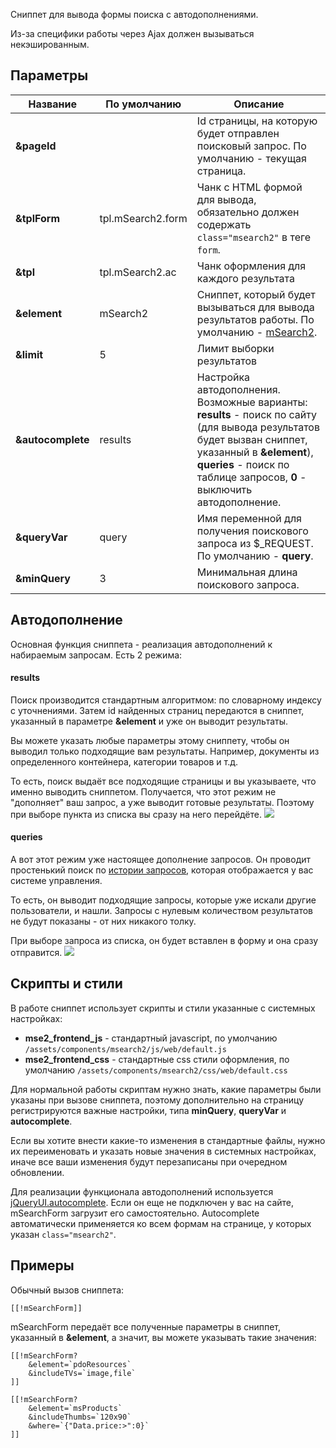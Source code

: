 Сниппет для вывода формы поиска с автодополнениями.

Из-за специфики работы через Ajax должен вызываться некэшированным.

## Параметры

 Название			| По умолчанию			| Описание
--------------------|-----------------------|--------------------------------------------------------
**&pageId**			| 						| Id страницы, на которую будет отправлен поисковый запрос. По умолчанию - текущая страница.
**&tplForm**		| tpl.mSearch2.form		| Чанк с HTML формой для вывода, обязательно должен содержать `class="msearch2"` в теге `form`.
**&tpl**			| tpl.mSearch2.ac		| Чанк оформления для каждого результата
**&element**		| mSearch2				| Сниппет, который будет вызываться для вывода результатов работы. По умолчанию - [mSearch2][1].
**&limit**			| 5						| Лимит выборки результатов
**&autocomplete**	| results				| Настройка автодополнения. Возможные варианты: **results** - поиск по сайту (для вывода результатов будет вызван сниппет, указанный в **&element**), **queries** - поиск по таблице запросов, **0** - выключить автодополнение.
**&queryVar**		| query					| Имя переменной для получения поискового запроса из $_REQUEST. По умолчанию - **query**.
**&minQuery**		| 3						| Минимальная длина поискового запроса.


## Автодополнение
Основная функция сниппета - реализация автодополнений к набираемым запросам. Есть 2 режима:

#### results
Поиск производится стандартным алгоритмом: по словарному индексу с уточнениями.
Затем id найденных страниц передаются в сниппет, указанный в параметре **&element** и уже он выводит результаты.

Вы можете указать любые параметры этому сниппету, чтобы он выводил только подходящие вам результаты. Например, документы из определенного контейнера, категории товаров и т.д.

То есть, поиск выдаёт все подходящие страницы и вы указываете, что именно выводить сниппетом. Получается, что этот режим не "дополняет" ваш запрос, а уже выводит готовые результаты.
Поэтому при выборе пункта из списка вы сразу на него перейдёте.
[![](http://st.bezumkin.ru/files/0/2/d/02d12e8588b9920752fddecef35ba99cs.jpg)](http://st.bezumkin.ru/files/0/2/d/02d12e8588b9920752fddecef35ba99c.png)

#### queries
А вот этот режим уже настоящее дополнение запросов. Он проводит простенький поиск по [истории запросов][4], которая отображается у вас системе управления.

То есть, он выводит подходящие запросы, которые уже искали другие пользователи, и нашли. Запросы с нулевым количеством результатов не будут показаны - от них никакого толку.

При выборе запроса из списка, он будет вставлен в форму и она сразу отправится.
[![](http://st.bezumkin.ru/files/1/b/3/1b3240ec2c205bae779d771826bb789ds.jpg)](http://st.bezumkin.ru/files/1/b/3/1b3240ec2c205bae779d771826bb789d.png)

## Скрипты и стили
В работе сниппет использует скрипты и стили указанные с системных настройках:

* **mse2_frontend_js** - стандартный javascript, по умолчанию `/assets/components/msearch2/js/web/default.js`
* **mse2_frontend_css** - стандартные css стили оформления, по умолчанию `/assets/components/msearch2/css/web/default.css`

Для нормальной работы скриптам нужно знать, какие параметры были указаны при вызове сниппета, поэтому дополнительно на страницу регистрируются важные настройки, типа **minQuery**, **queryVar** и **autocomplete**.

Если вы хотите внести какие-то изменения в стандартные файлы, нужно их переименовать и указать новые значения в системных настройках, иначе все ваши изменения будут перезаписаны при очередном обновлении.

Для реализации функционала автодополнений используется [jQueryUI.autocomplete][3]. Если он еще не подключен у вас на сайте, mSearchForm загрузит его самостоятельно.
Autocomplete автоматически применяется ко всем формам на странице, у которых указан `class="msearch2"`.

## Примеры
Обычный вызов сниппета:
```
[[!mSearchForm]]
```

mSearchForm передаёт все полученные параметры в сниппет, указанный в **&element**, а значит, вы можете указывать такие значения:
```
[[!mSearchForm?
	&element=`pdoResources`
	&includeTVs=`image,file`
]]

[[!mSearchForm?
	&element=`msProducts`
	&includeThumbs=`120x90`
	&where=`{"Data.price:>":0}`
]]

```

[1]: /ru/01_Компоненты/03_mSearch2/01_Сниппеты/01_mSearch2.md
[2]: /ru/01_Компоненты/03_mSearch2/01_Сниппеты/02_mFilter2.md
[3]: http://jqueryui.com/autocomplete/
[4]: /ru/01_Компоненты/03_mSearch2/02_Интерфейс/03_Запросы.md